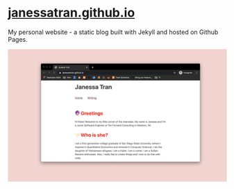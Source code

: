 # [janessatran.github.io](https://janessatran.github.io)
My personal website - a static blog built with Jekyll and hosted on Github Pages.

![Preview of Portfolio](_includes/photos/screenshot_home.png)

